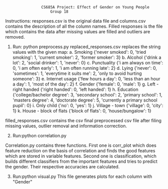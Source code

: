 					CS685A Project: Effect of Gender on Young People
						Group 18
Instructions:
responses.csv is the original data file and columns.csv contains the description of all the column names. Filled responses is the file  which contains the data after missing values are filled and outliers are  removed.

1. Run: python preprocess.py
replaced_responses.csv replaces the string values with the given map:
a. Smoking {'never smoked': 0, 'tried smoking': 1, 'current smoker': 2, 'former smoker': 3}
b. Alcohol {'drink a lot': 2, 'social drinker': 1, 'never': 0}
c. Punctuality {'i am always on time': 0, 'i am often early': 1, 'i am often running late': 2}
d. Lying {'never': 0, 'sometimes': 1, 'everytime it suits me': 2, 'only to avoid hurting someone': 3}
e. Internet usage {'few hours a day': 0, 'less than an hour a day': 1, 'most of the day': 2}
f. Gender {'female': 0, 'male': 1}
g. Left - right handed {'right handed': 0, 'left handed': 1}
h. Education {'college/bachelor degree': 3, 'secondary school': 2, 'primary school': 1, 'masters degree': 4, 'doctorate degree': 5, 'currently a primary school pupil': 0}
i. Only child {'no': 0, 'yes': 1}
j. Village - town {'village': 0, 'city': 1}
k. House - block of flats {'block of flats': 0, 'house/bungalow': 1}

filled_responses.csv contains the csv final preprocessed csv file after filing missing values, outlier removal and information correction.

2. Run:python correlation.py

Correlation.py contains three functions. First one is corr_plot which does feature reduction on the basis of correlation and finds the good features which are stored in variable features. Second one is classification, which builds different classifiers from the important features and tries to predict the gender. Their respective accuracies are calculated.

3. Run:python visual.py
This file generates plots for each column with "Gender"
